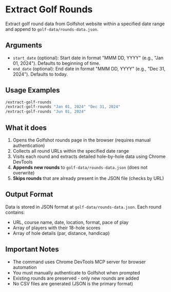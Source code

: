 # Extract Golf Rounds

Extract golf round data from Golfshot website within a specified date range and append to `golf-data/rounds-data.json`.

## Arguments

- `start_date` (optional): Start date in format "MMM DD, YYYY" (e.g., "Jan 01, 2024"). Defaults to beginning of time.
- `end_date` (optional): End date in format "MMM DD, YYYY" (e.g., "Dec 31, 2024"). Defaults to today.

## Usage Examples

```bash
/extract-golf-rounds
/extract-golf-rounds "Jan 01, 2024" "Dec 31, 2024"
/extract-golf-rounds "Jun 01, 2024"
```

## What it does

1. Opens the Golfshot rounds page in the browser (requires manual authentication)
2. Collects all round URLs within the specified date range
3. Visits each round and extracts detailed hole-by-hole data using Chrome DevTools
4. **Appends new rounds** to `golf-data/rounds-data.json` (does not overwrite)
5. **Skips rounds** that are already present in the JSON file (checks by URL)

## Output Format

Data is stored in JSON format at `golf-data/rounds-data.json`. Each round contains:
- URL, course name, date, location, format, pace of play
- Array of players with their 18-hole scores
- Array of hole details (par, distance, handicap)

## Important Notes

- The command uses Chrome DevTools MCP server for browser automation
- You must manually authenticate to Golfshot when prompted
- Existing rounds are preserved - only new rounds are added
- No CSV files are generated (JSON is the primary format)

